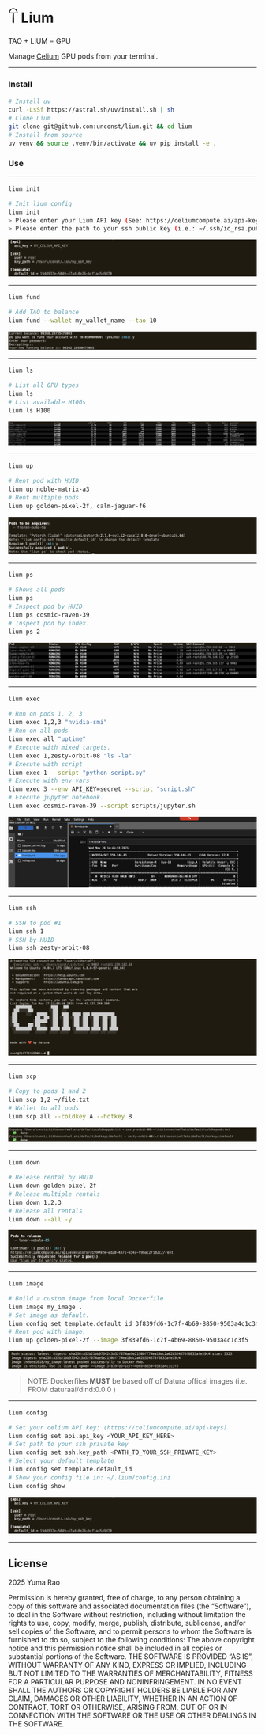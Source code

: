 # 𓋼 Lium 

TAO + LIUM = GPU

Manage [Celium](https://celiumcompute.ai) GPU pods from your terminal.

---
### Install 
```bash
# Install uv
curl -LsSf https://astral.sh/uv/install.sh | sh
# Clone Lium
git clone git@github.com:unconst/lium.git && cd lium
# Install from source 
uv venv && source .venv/bin/activate && uv pip install -e .
```

### Use

---
`lium init` 
```bash
# Init lium config
lium init
> Please enter your Lium API key (See: https://celiumcompute.ai/api-keys): ...
> Please enter the path to your ssh public key (i.e.: ~/.ssh/id_rsa.pub): ...
```
![Lium config show](assets/liumconfigshow.png)

---
`lium fund` 
```bash
# Add TAO to balance
lium fund --wallet my_wallet_name --tao 10
```
![Lium fund](assets/liumfund.png)

---
`lium ls` 
```bash
# List all GPU types
lium ls 
# List available H100s
lium ls H100
```
![Lium ls H100](assets/liumls.png)

---
`lium up`
```bash
# Rent pod with HUID
lium up noble-matrix-a3
# Rent multiple pods
lium up golden-pixel-2f, calm-jaguar-f6
```
![Lium up](assets/liumuppod.png)

---
`lium ps`
```bash
# Shows all pods
lium ps 
# Inspect pod by HUID
lium ps cosmic-raven-39
# Inspect pod by index.
lium ps 2
```
![Lium ps](assets/liumps.png)

---
`lium exec`
```bash
# Run on pods 1, 2, 3
lium exec 1,2,3 "nvidia-smi" 
# Run on all pods
lium exec all "uptime"
# Execute with mixed targets.
lium exec 1,zesty-orbit-08 "ls -la"
# Execute with script
lium exec 1 --script "python script.py"
# Execute with env vars
lium exec 3 --env API_KEY=secret --script "script.sh"
# Execute jupyter notebook.
lium exec cosmic-raven-39 --script scripts/jupyter.sh
```
![lium exec](assets/jupyter.png)

---
`lium ssh`
```bash
# SSH to pod #1
lium ssh 1      
# SSH by HUID         
lium ssh zesty-orbit-08    
```
![lium ssh](assets/liumssh.png)

---
`lium scp`
```bash
# Copy to pods 1 and 2
lium scp 1,2 ~/file.txt 
# Wallet to all pods
lium scp all --coldkey A --hotkey B 
```
![lium exec](assets/liumscp.png)

---
`lium down`
```bash
# Release rental by HUID
lium down golden-pixel-2f
# Release multiple rentals
lium down 1,2,3
# Release all rentals
lium down --all -y
```
![lium down](assets/liumdown.png)

---
`lium image`
```bash
# Build a custom image from local Dockerfile 
lium image my_image .
# Set image as default.
lium config set template.default_id 3f839fd6-1c7f-4b69-8850-9503a4c1c3f5
# Rent pod with image.
lium up golden-pixel-2f --image 3f839fd6-1c7f-4b69-8850-9503a4c1c3f5
```
![Lium image](assets/liumimage.png)
> NOTE: Dockerfiles **MUST** be based off of Datura offical images (i.e. FROM daturaai/dind:0.0.0 )

---
`lium config`
```bash
# Set your celium API key: (https://celiumcompute.ai/api-keys)
lium config set api.api_key <YOUR_API_KEY_HERE> 
# Set path to your ssh private key
lium config set ssh.key_path <PATH_TO_YOUR_SSH_PRIVATE_KEY>
# Select your default template
lium config set template.default_id 
# Show your config file in: ~/.lium/config.ini 
lium config show
```
![Lium config show](assets/liumconfigshow.png)

---
## License

2025 Yuma Rao

Permission is hereby granted, free of charge, to any person obtaining a copy of this software and associated documentation files (the “Software”), to deal in the Software without restriction, including without limitation the rights to use, copy, modify, merge, publish, distribute, sublicense, and/or sell copies of the Software, and to permit persons to whom the Software is furnished to do so, subject to the following conditions:
The above copyright notice and this permission notice shall be included in all copies or substantial portions of the Software.
THE SOFTWARE IS PROVIDED “AS IS”, WITHOUT WARRANTY OF ANY KIND, EXPRESS OR IMPLIED, INCLUDING BUT NOT LIMITED TO THE WARRANTIES OF MERCHANTABILITY, FITNESS FOR A PARTICULAR PURPOSE AND NONINFRINGEMENT. IN NO EVENT SHALL THE AUTHORS OR COPYRIGHT HOLDERS BE LIABLE FOR ANY CLAIM, DAMAGES OR OTHER LIABILITY, WHETHER IN AN ACTION OF CONTRACT, TORT OR OTHERWISE, ARISING FROM, OUT OF OR IN CONNECTION WITH THE SOFTWARE OR THE USE OR OTHER DEALINGS IN THE SOFTWARE.
